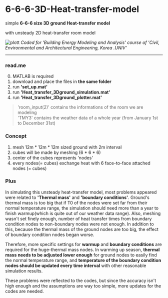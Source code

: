# 6-6-6-3D-Heat-transfer-model


simple **6-6-6 size 3D ground Heat-transfer model**

with unsteady 2D heat-transfer room model

<plotting of the code>


![plott](https://user-images.githubusercontent.com/82522118/117552847-dcb7b580-b088-11eb-83df-c9eabe4a2556.png)
_Coded for 'Building Energy Modeling and Analysis' course of 'Civil, Environmental and Architectural Engineering, Korea .UNIV'_

***


### read.me


0. MATLAB is required
1.  download and place the files in **the same folder**
2.  run **'set_up.mat'**
3.  run **'Heat_transfer_3Dground_simulation.mat'**
4.  run **'Heat_transfer_3Dground_plotter.mat'**


> 'room_input(2)' contains the informations of the room we are modeling  
> 'TMY3' contains the weather data of a whole year (from January 1st to December 31st)



### Concept 


1.  mesh 12m * 12m * 12m sized ground with 2m interval
2.  cubes will be made by meshing (6 * 6 * 6)
3.  center of the cubes represents 'nodes'
4.  every nodes(= cubes) exchange heat with 6 face-to-face attached nodes (= cubes)



### Plus

In simulating this unsteady heat-transfer model, most problems appeared were related to **'Thermal mass'** and **'boundary conditions'**.  Ground's thermal mass is too big that if T0 of the nodes were set far from their normal temperature range, the simulation should need more than a year to finish warmup(which is quite out of our weather data range). Also, meshing wasn't set finely enough, number of heat transfer times from boundary condition nodes to non-boundary nodes were not enough. In addition to this, because the thermal mass of the ground nodes are too big, the effect of boundary condition nodes began worse.

Therefore, more specific settings for **warmup** and **boundary conditions** are required for the huge-thermal mass nodes. In warming up season, **thermal mass needs to be adjusted lower enough** for ground nodes to easily find the normal temperature range, and **temperature of the boundary condition nodes should be updated every time interval** with other reasonable simulation results.

These problems were reflected to the codes, but since the accuracy isn't high enough and the assumptions are way too simple, more updates for the codes are needed.
